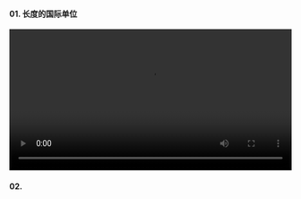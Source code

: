 #### 01. 长度的国际单位

<video preload="auto" width = 100% hight = 100% src="http://vs.leleketang.com/dat/ms/ph/k/video/20631.mp4" controls></video>

#### 02. 